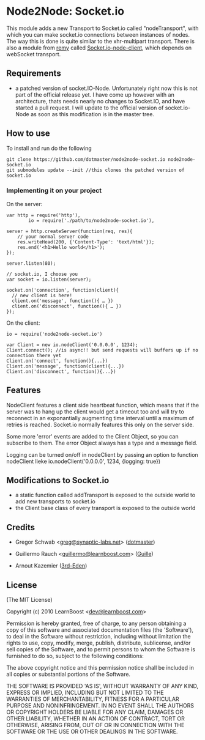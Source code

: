 Node2Node: Socket.io
============================================

This module adds a new Transport to Socket.io called "nodeTransport", with which you can make socket.io connections between instances of nodes.
The way this is done is quite similar to the xhr-multipart transport. There is also a module from [remy](https://github.com/remy) called [Socket.io-node-client](https://github.com/remy/Socket.io-node-client), which depends on webSocket transport.

## Requirements

- a patched version of socket.IO-Node. Unfortunately right now this is not part of the official release yet. I have come up however with an architecture, thats needs nearly no changes to Socket.IO, and have started a pull request. I will update to the official version of socket.io-Node as soon as this modification is in the master tree.

## How to use

To install and run do the following

	git clone https://github.com/dotmaster/node2node-socket.io node2node-socket.io
	git submodules update --init //this clones the patched version of socket.io

### Implementing it on your project

On the server:

	var http = require('http'), 
			io = require('./path/to/node2node-socket.io'),
			
	server = http.createServer(function(req, res){
		// your normal server code
		res.writeHead(200, {'Content-Type': 'text/html'});
		res.end('<h1>Hello world</h1>');
	});
	
	server.listen(80);
			
	// socket.io, I choose you
	var socket = io.listen(server);
	
	socket.on('connection', function(client){
	  // new client is here!
	  client.on('message', function(){ … })
	  client.on('disconnect', function(){ … })
	});
	
On the client:

    io = require('node2node-socket.io')
  
    var Client = new io.nodeClient('0.0.0.0', 1234);
    Client.connect(); //is async!! but send requests will buffers up if no connection there yet
    Client.on('connect', function(){...})
    Client.on('message', function(client){...})
    Client.on('disconnect', function(){...})  

## Features

NodeClient features a client side heartbeat function, which means that if the server was to hang up the client would get a timeout too and will try to reconnect in an exponantially augmenting time interval until a maximum of retries is reached. Socket.io normally features this only on the server side.

Some more 'error' events are added to the Client Object, so you can subscribe to them. The error Object always has a type and a message field.

Logging can be turned on/off in nodeClient by passing an option to function nodeClient lieke io.nodeClient('0.0.0.0', 1234, {logging: true})

## Modifications to Socket.io

- a static function called addTransport is exposed to the outside world to add new transports to socket.io
- the Client base class of every transport is exposed to the outside world

## Credits

- Gregor Schwab &lt;greg@synaptic-labs.net&gt; ([dotmaster](http://github.com/dotmaster))

- Guillermo Rauch &lt;guillermo@learnboost.com&gt; ([Guille](http://github.com/guille))

- Arnout Kazemier ([3rd-Eden](http://github.com/3rd-Eden))

## License 

(The MIT License)

Copyright (c) 2010 LearnBoost &lt;dev@learnboost.com&gt;

Permission is hereby granted, free of charge, to any person obtaining
a copy of this software and associated documentation files (the
'Software'), to deal in the Software without restriction, including
without limitation the rights to use, copy, modify, merge, publish,
distribute, sublicense, and/or sell copies of the Software, and to
permit persons to whom the Software is furnished to do so, subject to
the following conditions:

The above copyright notice and this permission notice shall be
included in all copies or substantial portions of the Software.

THE SOFTWARE IS PROVIDED 'AS IS', WITHOUT WARRANTY OF ANY KIND,
EXPRESS OR IMPLIED, INCLUDING BUT NOT LIMITED TO THE WARRANTIES OF
MERCHANTABILITY, FITNESS FOR A PARTICULAR PURPOSE AND NONINFRINGEMENT.
IN NO EVENT SHALL THE AUTHORS OR COPYRIGHT HOLDERS BE LIABLE FOR ANY
CLAIM, DAMAGES OR OTHER LIABILITY, WHETHER IN AN ACTION OF CONTRACT,
TORT OR OTHERWISE, ARISING FROM, OUT OF OR IN CONNECTION WITH THE
SOFTWARE OR THE USE OR OTHER DEALINGS IN THE SOFTWARE.
